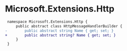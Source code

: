 # Microsoft.Extensions.Http

``` diff
 namespace Microsoft.Extensions.Http {
     public abstract class HttpMessageHandlerBuilder {
-        public abstract string Name { get; set; }
+        public abstract string? Name { get; set; }
     }
 }
```

